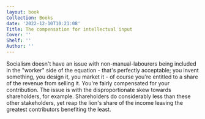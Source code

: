 ```yaml
---
layout: book
Collection: Books
date: '2022-12-10T10:21:08'
Title: The compensation for intellectual input
Cover: ''
Shelf: ''
Author: ''
---
```


Socialism doesn't have an issue with non-manual-labourers being included in the "worker" side of the equation - that's perfectly acceptable; you invent something, you design it, you market it - of course you're entitled to a share of the revenue from selling it. You're fairly compensated for your contribution. The issue is with the disproportionate skew towards shareholders, for example. Shareholders do considerably less than these other stakeholders, yet reap the lion's share of the income leaving the greatest contributors benefiting the least.